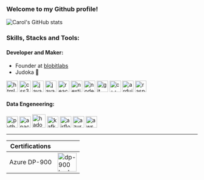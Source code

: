 ### Welcome to my Github profile!

![Carol's GitHub stats](https://github-readme-stats.vercel.app/api?username=alvscarol&show_icons=true&theme=dark)
<!-- [![Carol's github stats](https://bad-apple-github-readme.vercel.app/api?username=alvscarol&show_icons=true&count_private=true&line_height=20&icon_color=00b3ff&theme=blue-green&title_color=00b3ff)](#) -->

### Skills, Stacks and Tools:
#### Developer and Maker:
 - Founder at [blobitlabs](https://blobitlabs.com)
 - Judoka 🥋

<div align="left">

<img src="https://cdn.jsdelivr.net/gh/devicons/devicon@latest/icons/html5/html5-original.svg" alt="html5" width="30"/>
<img src="https://cdn.jsdelivr.net/gh/devicons/devicon@latest/icons/css3/css3-original.svg" alt="css3" width="30"/>
<img src="https://cdn.jsdelivr.net/gh/devicons/devicon@latest/icons/javascript/javascript-original.svg" alt="javascript" width="30"/>
<img src="https://cdn.jsdelivr.net/gh/devicons/devicon@latest/icons/typescript/typescript-original.svg" alt="javascript" width="30"/>
<img src="https://cdn.jsdelivr.net/gh/devicons/devicon@latest/icons/react/react-original.svg" alt="react" width="30"/>
<img src="https://cdn.jsdelivr.net/gh/devicons/devicon@latest/icons/nextjs/nextjs-original.svg" alt="nextjs" width="30"/>
<img src="https://cdn.jsdelivr.net/gh/devicons/devicon@latest/icons/nodejs/nodejs-original.svg" alt="node" width="30"/>
<img src="https://cdn.jsdelivr.net/gh/devicons/devicon@latest/icons/git/git-original.svg" alt="git" width="30"/>
<img src="https://cdn.jsdelivr.net/gh/devicons/devicon@latest/icons/cplusplus/cplusplus-original.svg" alt="c++" width="30"/>
<img src="https://cdn.jsdelivr.net/gh/devicons/devicon@latest/icons/arduino/arduino-original.svg" alt="arduino" width="30"/>
<img src="https://cdn.jsdelivr.net/gh/devicons/devicon@latest/icons/raspberrypi/raspberrypi-original.svg" alt="raspberrybi" width="30"/>

</div>

#### Data Engeneering:

<div align="left">
  
<img src="https://cdn.jsdelivr.net/gh/devicons/devicon@latest/icons/python/python-original.svg" alt="python" width="30"/>
<img src="https://cdn.jsdelivr.net/gh/devicons/devicon@latest/icons/apachespark/apachespark-original.svg" alt="apache spark" width="30"/>
<img src="https://cdn.jsdelivr.net/gh/devicons/devicon@latest/icons/hadoop/hadoop-original.svg" alt="hadoop" width="35"/>
<img src="https://cdn.jsdelivr.net/gh/devicons/devicon@latest/icons/apachekafka/apachekafka-original.svg" alt="kafka" width="30"/>          
<img src="https://cdn.jsdelivr.net/gh/devicons/devicon@latest/icons/apacheairflow/apacheairflow-original.svg" alt="airflow" width="30"/>
<img src="https://cdn.jsdelivr.net/gh/devicons/devicon@latest/icons/azure/azure-original.svg" alt="azure" width="30"/>
<img src="https://cdn.jsdelivr.net/gh/devicons/devicon@latest/icons/amazonwebservices/amazonwebservices-original-wordmark.svg" alt="aws" width="30"/>

***

| Certifications | |
| -------------- | --- |
| Azure DP-900   | <img src="https://learn.microsoft.com/pt-br/media/learn/certification/badges/microsoft-certified-fundamentals-badge.svg" alt="dp-900 badge" width="50"/> |


</div>
